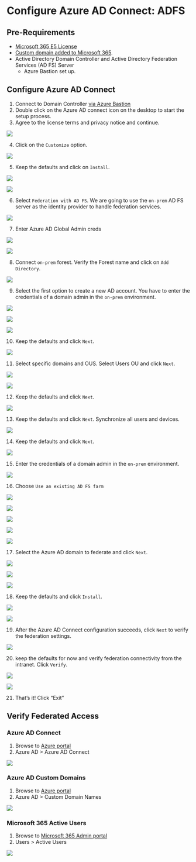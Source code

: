 # Configure Azure AD Connect: ADFS

## Pre-Requirements
* [Microsoft 365 E5 License](startM365E5Trial.md)
* [Custom domain added to Microsoft 365](addDomainToM365.md).
* Active Directory Domain Controller and Active Directory Federation Services (AD FS) Server
    * Azure Bastion set up.

## Configure Azure AD Connect
1.	Connect to Domain Controller [via Azure Bastion](connectAzVmAzBastion.md)
2.	Double click on the Azure AD connect icon on the desktop to start the setup process.
3.	Agree to the license terms and privacy notice and continue.

![](../../images/deploy/helper_docs/configureAADConnectADFS/2021-05-19_01_welcome_to_aad_connect.png)

4.	Click on the `Customize` option.

![](../../images/deploy/helper_docs/configureAADConnectADFS/2021-05-19_02_aad_connect_customize.png)

5.	Keep the defaults and click on `Install`.

![](../../images/deploy/helper_docs/configureAADConnectADFS/2021-05-19_03_install_required_components.png)

![](../../images/deploy/helper_docs/configureAADConnectADFS/2021-05-19_04_install_required_components.png)

6.	Select `Federation with AD FS`. We are going to use the `on-prem` AD FS server as the identity provider to handle federation services.

![](../../images/deploy/helper_docs/configureAADConnectADFS/2021-05-19_05_user_sign_in.png)

7.	Enter Azure AD Global Admin creds
 
![](../../images/deploy/helper_docs/configureAADConnectADFS/2021-05-19_06_connect_to_aad.png)
 
![](../../images/deploy/helper_docs/configureAADConnectADFS/2021-05-19_07_connect_to_aad.png)

8.	Connect `on-prem` forest. Verify the Forest name and click on `Add Directory`.

![](../../images/deploy/helper_docs/configureAADConnectADFS/2021-05-19_08_connect_directories.png)

9.	Select the first option to create a new AD account. You have to enter the credentials of a domain admin in the `on-prem` environment.
 
![](../../images/deploy/helper_docs/configureAADConnectADFS/2021-05-19_09_ad_forest_account.png)

![](../../images/deploy/helper_docs/configureAADConnectADFS/2021-05-19_10_ad_forest_account.png)

![](../../images/deploy/helper_docs/configureAADConnectADFS/2021-05-19_11_ad_connect_directories.png)

10.	Keep the defaults and click `Next`.
 
![](../../images/deploy/helper_docs/configureAADConnectADFS/2021-05-19_12_aad_sign_in_configuration.png)

11.	Select specific domains and OUS. Select Users OU and click `Next`.

![](../../images/deploy/helper_docs/configureAADConnectADFS/2021-05-19_13_domain_and_ou_filtering.png)

![](../../images/deploy/helper_docs/configureAADConnectADFS/2021-05-19_14_domain_and_ou_filtering.png)

12.	Keep the defaults and click `Next`.

![](../../images/deploy/helper_docs/configureAADConnectADFS/2021-05-19_15_identify_users.png)

13.	Keep the defaults and click `Next`. Synchronize all users and devices.

![](../../images/deploy/helper_docs/configureAADConnectADFS/2021-05-19_16_filter_users_and_devices.png)

14.	Keep the defaults and click `Next`.

![](../../images/deploy/helper_docs/configureAADConnectADFS/2021-05-19_17_optional_features.png)

15.	Enter the credentials of a domain admin in the `on-prem` environment.

![](../../images/deploy/helper_docs/configureAADConnectADFS/2021-05-19_18_domain_admin_credentials.png)

16.	Choose `Use an existing AD FS farm`

![](../../images/deploy/helper_docs/configureAADConnectADFS/2021-05-19_19_adfs_farm.png)

![](../../images/deploy/helper_docs/configureAADConnectADFS/2021-05-19_20_adfs_farm.png)

![](../../images/deploy/helper_docs/configureAADConnectADFS/2021-05-19_21_select_federation_server.png)

![](../../images/deploy/helper_docs/configureAADConnectADFS/2021-05-19_22_adfs_farm.png)

![](../../images/deploy/helper_docs/configureAADConnectADFS/2021-05-19_23_adfs_farm.png)

17.	Select the Azure AD domain to federate and click `Next`.

![](../../images/deploy/helper_docs/configureAADConnectADFS/2021-05-19_24_aad_domain.png)

![](../../images/deploy/helper_docs/configureAADConnectADFS/2021-05-19_25_aad_domain.png)

![](../../images/deploy/helper_docs/configureAADConnectADFS/2021-05-19_26_ready_to_configure.png)

18.	Keep the defaults and click `Install`.

![](../../images/deploy/helper_docs/configureAADConnectADFS/2021-05-19_27_ready_to_configure.png)

![](../../images/deploy/helper_docs/configureAADConnectADFS/2021-05-19_28_configuring.png)

19.	After the Azure AD Connect configuration succeeds, click `Next` to verify the federation settings.
 
![](../../images/deploy/helper_docs/configureAADConnectADFS/2021-05-19_29_configuration_complete.png)

20.	keep the defaults for now and verify federation connectivity from the intranet. Click `Verify`.

![](../../images/deploy/helper_docs/configureAADConnectADFS/2021-05-19_30_verify_federation_connectivity.png)

![](../../images/deploy/helper_docs/configureAADConnectADFS/2021-05-19_31_verify_federation_connectivity.png)

21.	That’s it! Click “Exit”

## Verify Federated Access

### Azure AD Connect
1.	Browse to [Azure portal](https://portal.azure.com/)
2.	Azure AD > Azure AD Connect

![](../../images/deploy/helper_docs/configureAADConnectADFS/2021-05-19_32_verify_aad_connect.png)

### Azure AD Custom Domains
1.	Browse to [Azure portal](https://portal.azure.com/)
2.	Azure AD > Custom Domain Names

![](../../images/deploy/helper_docs/configureAADConnectADFS/2021-05-19_33_verify_aad_custom_domains.png)

### Microsoft 365 Active Users
1.	Browse to [Microsoft 365 Admin portal](https://admin.microsoft.com/)
2.	Users > Active Users

![](../../images/deploy/helper_docs/configureAADConnectADFS/2021-05-19_34_verify_m365_active_users.png)
